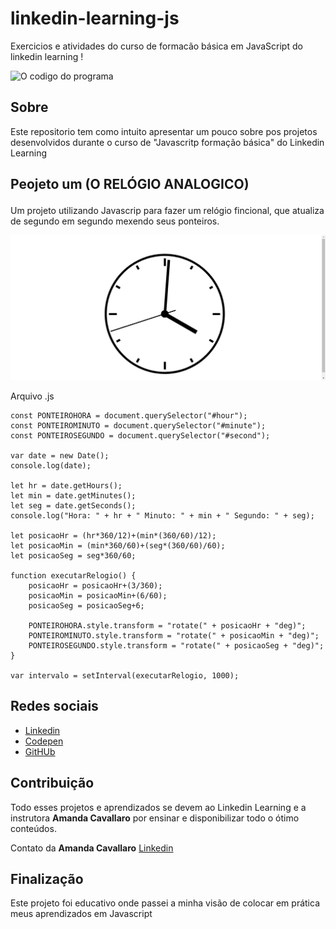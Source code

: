 # linkedin-learning-js
Exercicios e atividades do curso de formacão básica em JavaScript do linkedin learning !

![O codigo do programa](./img/code-coin-python.png)


## Sobre
Este repositorio tem como intuito apresentar um pouco sobre pos projetos desenvolvidos durante o curso
de "Javascritp formação básica" do Linkedin Learning


## Peojeto um (O RELÓGIO ANALOGICO)<ul>

Um projeto utilizando Javascrip para fazer um relógio fincional, que atualiza de 
segundo em segundo mexendo seus ponteiros.

  ![O programa rodando](./imgprojeto/projeto1img.png)
  
Arquivo .js
  
```
const PONTEIROHORA = document.querySelector("#hour");
const PONTEIROMINUTO = document.querySelector("#minute");
const PONTEIROSEGUNDO = document.querySelector("#second");

var date = new Date();
console.log(date);

let hr = date.getHours();
let min = date.getMinutes();
let seg = date.getSeconds();
console.log("Hora: " + hr + " Minuto: " + min + " Segundo: " + seg);

let posicaoHr = (hr*360/12)+(min*(360/60)/12);
let posicaoMin = (min*360/60)+(seg*(360/60)/60);
let posicaoSeg = seg*360/60;

function executarRelogio() {
    posicaoHr = posicaoHr+(3/360);
    posicaoMin = posicaoMin+(6/60);
    posicaoSeg = posicaoSeg+6;

    PONTEIROHORA.style.transform = "rotate(" + posicaoHr + "deg)";
    PONTEIROMINUTO.style.transform = "rotate(" + posicaoMin + "deg)";
    PONTEIROSEGUNDO.style.transform = "rotate(" + posicaoSeg + "deg)";
}

var intervalo = setInterval(executarRelogio, 1000);
```
  


## Redes sociais

* [Linkedin](https://www.linkedin.com/in/adilson-júnior-5b0934187) 
* [Codepen](https://codepen.io/adilson-j-nior) 
* [GitHUb](https://github.com/1Adilson) 

## Contribuição
Todo esses projetos e aprendizados se devem ao Linkedin Learning e a instrutora <b>Amanda Cavallaro</b> por ensinar e disponibilizar todo o ótimo conteúdos.

Contato da <b>Amanda Cavallaro</b> [Linkedin](https://www.linkedin.com/in/amandacavallaro/?trk=lil_course) 

## Finalização
Este projeto foi educativo onde passei a minha visão de colocar em prática meus aprendizados em Javascript

      
